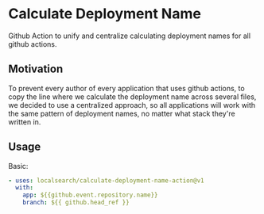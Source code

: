 # Calculate Deployment Name

Github Action to unify and centralize calculating deployment names for all
github actions.


## Motivation

To prevent every author of every application that uses github actions, to copy
the line where we calculate the deployment name across several files, we decided
to use a centralized approach, so all applications will work with the same
pattern of deployment names, no matter what stack they're written in.

## Usage

Basic:

```yaml
- uses: localsearch/calculate-deployment-name-action@v1
  with:
    app: ${{github.event.repository.name}}
    branch: ${{ github.head_ref }}
```
